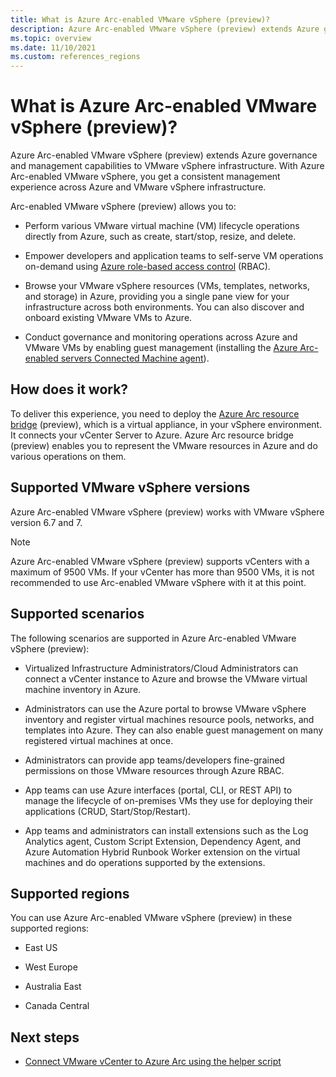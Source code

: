 ```yaml
---
title: What is Azure Arc-enabled VMware vSphere (preview)?
description: Azure Arc-enabled VMware vSphere (preview) extends Azure governance and management capabilities to VMware vSphere infrastructure and delivers a consistent management experience across both platforms. 
ms.topic: overview
ms.date: 11/10/2021
ms.custom: references_regions
---
```


# What is Azure Arc-enabled VMware vSphere (preview)?

Azure Arc-enabled VMware vSphere (preview) extends Azure governance and management capabilities to VMware vSphere infrastructure. With Azure Arc-enabled VMware vSphere, you get a consistent management experience across Azure and VMware vSphere infrastructure.

Arc-enabled VMware vSphere (preview) allows you to:

- Perform various VMware virtual machine (VM) lifecycle operations directly from Azure, such as create, start/stop, resize, and delete.

- Empower developers and application teams to self-serve VM operations on-demand using [Azure role-based access control](../../role-based-access-control/overview.md) (RBAC).

- Browse your VMware vSphere resources (VMs, templates, networks, and storage) in Azure, providing you a single pane view for your infrastructure across both environments. You can also discover and onboard existing VMware VMs to Azure.

- Conduct governance and monitoring operations across Azure and VMware VMs by enabling guest management (installing the [Azure Arc-enabled servers Connected Machine agent](../servers/agent-overview.md)).

## How does it work?

To deliver this experience, you need to deploy the [Azure Arc resource bridge](../resource-bridge/overview.md) (preview), which is a virtual appliance, in your vSphere environment. It connects your vCenter Server to Azure. Azure Arc resource bridge (preview) enables you to represent the VMware resources in Azure and do various operations on them.

## Supported VMware vSphere versions

Azure Arc-enabled VMware vSphere (preview) works with VMware vSphere version 6.7 and 7.

> [!NOTE]
> Azure Arc-enabled VMware vSphere  (preview)  supports vCenters with a maximum of 9500 VMs. If your vCenter has more than 9500 VMs, it is not recommended to use Arc-enabled VMware vSphere with it at this point.

## Supported scenarios

The following scenarios are supported in Azure Arc-enabled VMware vSphere (preview):

- Virtualized Infrastructure Administrators/Cloud Administrators can connect a vCenter instance to Azure and browse the VMware virtual machine inventory in Azure.

- Administrators can use the Azure portal to browse VMware vSphere inventory and register virtual machines resource pools, networks, and templates into Azure. They can also enable guest management on many registered virtual machines at once.

- Administrators can provide app teams/developers fine-grained permissions on those VMware resources through Azure RBAC.

- App teams can use Azure interfaces (portal, CLI, or REST API) to manage the lifecycle of on-premises VMs they use for deploying their applications (CRUD, Start/Stop/Restart).

- App teams and administrators can install extensions such as the Log Analytics agent, Custom Script Extension, Dependency Agent, and Azure Automation Hybrid Runbook Worker extension on the virtual machines and do operations supported by the extensions.

## Supported regions

You can use Azure Arc-enabled VMware vSphere (preview) in these supported regions:

- East US

- West Europe

- Australia East

- Canada Central

## Next steps

- [Connect VMware vCenter to Azure Arc using the helper script](quick-start-connect-vcenter-to-arc-using-script.md)
